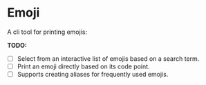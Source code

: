 # Emoji

A cli tool for printing emojis:

**TODO:**
- [ ] Select from an interactive list of emojis based on a search term.
- [ ] Print an emoji directly based on its code point.
- [ ] Supports creating aliases for frequently used emojis.
